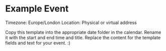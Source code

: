 # Example Event

Timezone: Europe/London
Location: Physical or virtual address

Copy this template into the appropriate date folder in the calendar. Rename it with the start and end time and title. Replace the content for the template fields and text for your event. :)